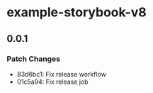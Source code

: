 # example-storybook-v8

## 0.0.1

### Patch Changes

- 83d6bc1: Fix release workflow
- 01c5a94: Fix release job
